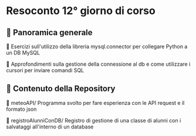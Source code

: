 # Resoconto 12° giorno di corso
## 📌 Panoramica generale
 🔺 Esercizi sull'utilizzo della libreria mysql.connector per collegare Python a un DB MySQL
 
 🔺 Approfondimenti sulla gestione della connessione al db e come utilizzare i cursori per inviare comandi SQL

## 📂 Contenuto della Repository
🔸 meteoAPI/ 
Programma svolto per fare esperienza con le API request e il formato json

🔸 registroAlunniConDB/
Registro di gestione di una classe di alunni con i salvataggi all'interno di un database
